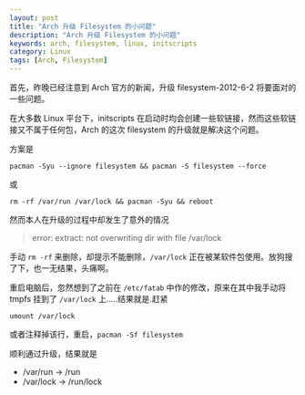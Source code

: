 ```yaml
---
layout: post
title: "Arch 升级 Filesystem 的小问题"
description: "Arch 升级 Filesystem 的小问题"
keywords: arch, filesystem, linux, initscripts
category: Linux
tags: [Arch, Filesystem]
---
```


首先，昨晚已经注意到 Arch 官方的新闻，升级 filesystem-2012-6-2 将要面对的一些问题。

在大多数 Linux 平台下，initscripts 在启动时均会创建一些软链接，然而这些软链接又不属于任何包，Arch 的这次 filesystem 的升级就是解决这个问题。

方案是

    pacman -Syu --ignore filesystem && pacman -S filesystem --force

或

    rm -rf /var/run /var/lock && pacman -Syu && reboot

<!-- more -->

然而本人在升级的过程中却发生了意外的情况

>error: extract: not overwriting dir with file /var/lock

手动 `rm -rf` 来删除，却提示不能删除，`/var/lock` 正在被某软件包使用。放狗搜了下，也一无结果，头痛啊。

重启电脑后，忽然想到了之前在 `/etc/fatab` 中作的修改，原来在其中我手动将 tmpfs 挂到了 `/var/lock` 上…..结果就是.赶紧

    umount /var/lock

或者注释掉该行，重启，`pacman -Sf filesystem`

顺利通过升级，结果就是

- /var/run -> /run
- /var/lock -> /run/lock
